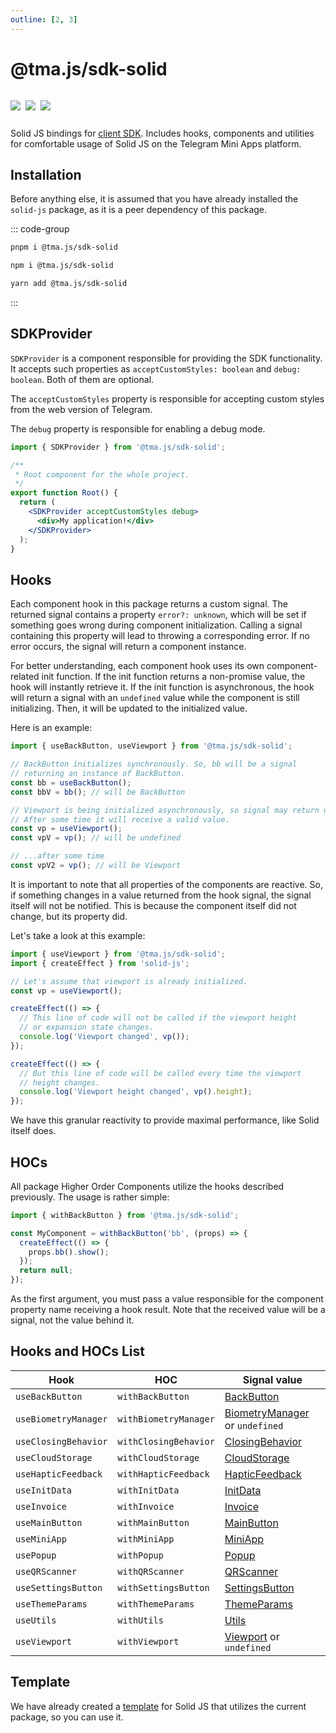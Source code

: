 ```yaml
---
outline: [2, 3]
---
```


# @tma.js/sdk-solid

<p style="display: inline-flex; gap: 8px">
  <a href="https://npmjs.com/package/@tma.js/sdk-solid">
    <img src="https://img.shields.io/npm/v/@tma.js/sdk-solid?logo=npm"/>
  </a>
  <img src="https://img.shields.io/bundlephobia/minzip/@tma.js/sdk-solid"/>
  <a href="https://github.com/Telegram-Mini-Apps/tma.js/tree/master/packages/sdk-solid">
    <img src="https://img.shields.io/badge/source-black?logo=github"/>
  </a>
</p>

Solid JS bindings for [client SDK](tma-js-sdk.md). Includes hooks, components and utilities
for comfortable usage of Solid JS on the Telegram Mini Apps platform.

## Installation

Before anything else, it is assumed that you have already installed the `solid-js` package, as it is
a peer dependency of this package.

::: code-group

```bash [pnpm]
pnpm i @tma.js/sdk-solid
```

```bash [npm]
npm i @tma.js/sdk-solid
```

```bash [yarn]
yarn add @tma.js/sdk-solid
```

:::

## SDKProvider

`SDKProvider` is a component responsible for providing the SDK functionality. It accepts
such properties as `acceptCustomStyles: boolean` and `debug: boolean`. Both of them are optional.

The `acceptCustomStyles` property is responsible for accepting custom styles from the web version of
Telegram.

The `debug` property is responsible for enabling a debug mode.

```jsx
import { SDKProvider } from '@tma.js/sdk-solid';

/**
 * Root component for the whole project.
 */
export function Root() {
  return (
    <SDKProvider acceptCustomStyles debug>
      <div>My application!</div>
    </SDKProvider>
  );
}
```

## Hooks

Each component hook in this package returns a custom signal. The returned signal contains a
property `error?: unknown`, which will be set if something goes wrong during component
initialization. Calling a signal containing this property will lead to throwing a corresponding
error. If no error occurs, the signal will return a component instance.

For better understanding, each component hook uses its own component-related init function. If the
init function returns a non-promise value, the hook will instantly retrieve it. If the init function
is asynchronous, the hook will return a signal with an `undefined` value while the component is
still initializing. Then, it will be updated to the initialized value.

Here is an example:

```ts
import { useBackButton, useViewport } from '@tma.js/sdk-solid';

// BackButton initializes synchronously. So, bb will be a signal
// returning an instance of BackButton.
const bb = useBackButton();
const bbV = bb(); // will be BackButton

// Viewport is being initialized asynchronously, so signal may return undefined.
// After some time it will receive a valid value.
const vp = useViewport();
const vpV = vp(); // will be undefined

// ...after some time
const vpV2 = vp(); // will be Viewport
```

It is important to note that all properties of the components are reactive. So, if something changes
in a value returned from the hook signal, the signal itself will not be notified. This is because
the component itself did not change, but its property did.

Let's take a look at this example:

```ts
import { useViewport } from '@tma.js/sdk-solid';
import { createEffect } from 'solid-js';

// Let's assume that viewport is already initialized.
const vp = useViewport();

createEffect(() => {
  // This line of code will not be called if the viewport height 
  // or expansion state changes.
  console.log('Viewport changed', vp());
});

createEffect(() => {
  // But this line of code will be called every time the viewport
  // height changes.
  console.log('Viewport height changed', vp().height);
});
```

We have this granular reactivity to provide maximal performance, like Solid itself does.

## HOCs

All package Higher Order Components utilize the hooks described previously. The usage is rather
simple:

```ts
import { withBackButton } from '@tma.js/sdk-solid';

const MyComponent = withBackButton('bb', (props) => {
  createEffect(() => {
    props.bb().show();
  });
  return null;
});
```

As the first argument, you must pass a value responsible for the component property name receiving a
hook result. Note that the received value will be a signal, not the value behind it.

## Hooks and HOCs List

| Hook                 | HOC                   | Signal value                                                                |
|----------------------|-----------------------|-----------------------------------------------------------------------------|
| `useBackButton`      | `withBackButton`      | [BackButton](tma-js-sdk/components/back-button.md)                          |
| `useBiometryManager` | `withBiometryManager` | [BiometryManager](tma-js-sdk/components/biometry-manager.md) or `undefined` |
| `useClosingBehavior` | `withClosingBehavior` | [ClosingBehavior](tma-js-sdk/components/closing-behavior.md)                |
| `useCloudStorage`    | `withCloudStorage`    | [CloudStorage](tma-js-sdk/components/cloud-storage.md)                      |
| `useHapticFeedback`  | `withHapticFeedback`  | [HapticFeedback](tma-js-sdk/components/haptic-feedback.md)                  |
| `useInitData`        | `withInitData`        | [InitData](tma-js-sdk/components/init-data.md)                              |
| `useInvoice`         | `withInvoice`         | [Invoice](tma-js-sdk/components/invoice.md)                                 |
| `useMainButton`      | `withMainButton`      | [MainButton](tma-js-sdk/components/main-button.md)                          |
| `useMiniApp`         | `withMiniApp`         | [MiniApp](tma-js-sdk/components/mini-app.md)                                |
| `usePopup`           | `withPopup`           | [Popup](tma-js-sdk/components/popup.md)                                     |
| `useQRScanner`       | `withQRScanner`       | [QRScanner](tma-js-sdk/components/qr-scanner.md)                            |
| `useSettingsButton`  | `withSettingsButton`  | [SettingsButton](tma-js-sdk/components/settings-button.md)                  |
| `useThemeParams`     | `withThemeParams`     | [ThemeParams](tma-js-sdk/components/theme-params.md)                        |
| `useUtils`           | `withUtils`           | [Utils](tma-js-sdk/components/utils.md)                                     |
| `useViewport`        | `withViewport`        | [Viewport](tma-js-sdk/components/viewport.md) or `undefined`                |

## Template

We have already created a [template](https://github.com/Telegram-Mini-Apps/solidjs-template) for
Solid JS that utilizes the current package, so you can use it.